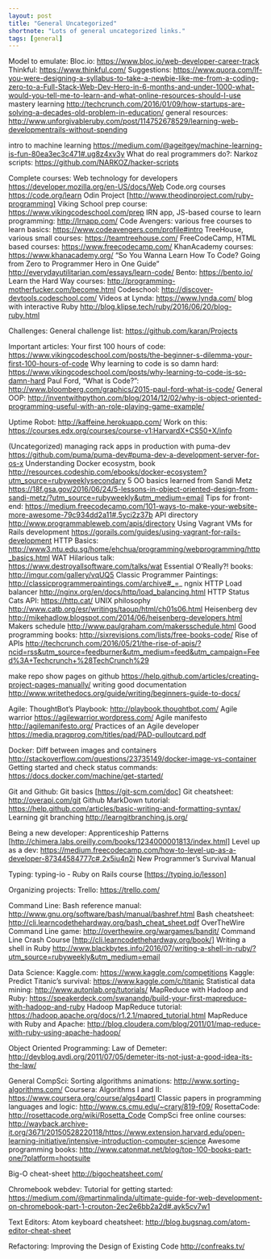 ```yaml
---
layout: post
title: "General Uncategorized"
shortnote: "Lots of general uncategorized links."
tags: [general]
---
```


Model to emulate:
Bloc.io: https://www.bloc.io/web-developer-career-track
Thinkful: https://www.thinkful.com/
Suggestions: https://www.quora.com/If-you-were-designing-a-syllabus-to-take-a-newbie-like-me-from-a-coding-zero-to-a-Full-Stack-Web-Dev-Hero-in-6-months-and-under-1000-what-would-you-tell-me-to-learn-and-what-online-resources-should-I-use
mastery learning http://techcrunch.com/2016/01/09/how-startups-are-solving-a-decades-old-problem-in-education/
general resources: http://www.unforgivableruby.com/post/114752678529/learning-web-developmentrails-without-spending

intro to machine learning https://medium.com/@ageitgey/machine-learning-is-fun-80ea3ec3c471#.ug8z4xv3y
What do real programmers do?:
Narkoz scripts: https://github.com/NARKOZ/hacker-scripts

Complete courses:
Web technology for developers https://developer.mozilla.org/en-US/docs/Web
Code.org courses https://code.org/learn
Odin Project [http://www.theodinproject.com/ruby-programming]
Viking School prep course: https://www.vikingcodeschool.com/prep
IRN app, JS-based course to learn programming: http://lrnapp.com/
Code Avengers: various free courses to learn basics: https://www.codeavengers.com/profile#intro
TreeHouse, various small courses: https://teamtreehouse.com/
FreeCodeCamp, HTML based courses: https://www.freecodecamp.com/
KhanAcademy courses: https://www.khanacademy.org/
“So You Wanna Learn How To Code? Going from Zero to Programmer Hero in One Guide” http://everydayutilitarian.com/essays/learn-code/
Bento: https://bento.io/
Learn the Hard Way courses: http://programming-motherfucker.com/become.html
Codeschool: http://discover-devtools.codeschool.com/
Videos at Lynda: https://www.lynda.com/
blog with interactive Ruby http://blog.klipse.tech/ruby/2016/06/20/blog-ruby.html

Challenges:
General challenge list: https://github.com/karan/Projects

Important articles:
Your first 100 hours of code: https://www.vikingcodeschool.com/posts/the-beginner-s-dilemma-your-first-100-hours-of-code
Why learning to code is so damn hard: https://www.vikingcodeschool.com/posts/why-learning-to-code-is-so-damn-hard
Paul Ford, “What is Code?”: http://www.bloomberg.com/graphics/2015-paul-ford-what-is-code/
General OOP: http://inventwithpython.com/blog/2014/12/02/why-is-object-oriented-programming-useful-with-an-role-playing-game-example/  

Uptime Robot: http://kaffeine.herokuapp.com/
Work on this: https://courses.edx.org/courses/course-v1:HarvardX+CS50+X/info

(Uncategorized)
managing rack apps in production with puma-dev https://github.com/puma/puma-dev#puma-dev-a-development-server-for-os-x
Understanding Docker ecosystm, book http://resources.codeship.com/ebooks/docker-ecosystem?utm_source=rubyweeklysecondary
5 OO basics learned from Sandi Metz https://18f.gsa.gov/2016/06/24/5-lessons-in-object-oriented-design-from-sandi-metz/?utm_source=rubyweekly&utm_medium=email
Tips for front-end: https://medium.freecodecamp.com/101-ways-to-make-your-website-more-awesome-79c934dd2a11#.5yci2z37b
API directory http://www.programmableweb.com/apis/directory
Using Vagrant VMs for Rails development https://gorails.com/guides/using-vagrant-for-rails-development
HTTP Basics: http://www3.ntu.edu.sg/home/ehchua/programming/webprogramming/http_basics.html
WAT Hilarious talk: https://www.destroyallsoftware.com/talks/wat
Essential O’Really?! books: http://imgur.com/gallery/vqUQ5
Classic Programmer Paintings: http://classicprogrammerpaintings.com/archive#_=_
ngnix HTTP Load balancer http://nginx.org/en/docs/http/load_balancing.html
HTTP Status Cats API: https://http.cat/
UNIX philosophy http://www.catb.org/esr/writings/taoup/html/ch01s06.html
Heisenberg dev http://mikehadlow.blogspot.com/2014/06/heisenberg-developers.html
Makers schedule http://www.paulgraham.com/makersschedule.html
Good programming books: http://sixrevisions.com/lists/free-books-code/
Rise of APIs http://techcrunch.com/2016/05/21/the-rise-of-apis/?ncid=rss&utm_source=feedburner&utm_medium=feed&utm_campaign=Feed%3A+Techcrunch+%28TechCrunch%29

make repo show pages on github https://help.github.com/articles/creating-project-pages-manually/
writing good documentation http://www.writethedocs.org/guide/writing/beginners-guide-to-docs/

Agile:
ThoughtBot’s Playbook: http://playbook.thoughtbot.com/
Agile warrior https://agilewarrior.wordpress.com/
Agile manifesto http://agilemanifesto.org/
Practices of an Agile developer https://media.pragprog.com/titles/pad/PAD-pulloutcard.pdf

Docker:
Diff between images and containers http://stackoverflow.com/questions/23735149/docker-image-vs-container
Getting started and check status commands: https://docs.docker.com/machine/get-started/

Git and Github:
Git basics [https://git-scm.com/doc]
Git cheatsheet: http://overapi.com/git
Github MarkDown tutorial: https://help.github.com/articles/basic-writing-and-formatting-syntax/
Learning git branching http://learngitbranching.js.org/

Being a new developer:
Apprenticeship Patterns [http://chimera.labs.oreilly.com/books/1234000001813/index.html]
Level up as a dev: https://medium.freecodecamp.com/how-to-level-up-as-a-developer-87344584777c#.2x5iu4n2i
New Programmer’s Survival Manual

Typing:
typing-io - Ruby on Rails course [https://typing.io/lesson]

Organizing projects:
Trello: https://trello.com/

Command Line:
Bash reference manual: http://www.gnu.org/software/bash/manual/bashref.html
Bash cheatsheet: http://cli.learncodethehardway.org/bash_cheat_sheet.pdf
OverTheWire Command Line game: http://overthewire.org/wargames/bandit/
Command Line Crash Course [http://cli.learncodethehardway.org/book/]
Writing a shell in Ruby http://www.blackbytes.info/2016/07/writing-a-shell-in-ruby/?utm_source=rubyweekly&utm_medium=email

Data Science:
Kaggle.com: https://www.kaggle.com/competitions
Kaggle: Predict Titanic’s survival: https://www.kaggle.com/c/titanic
Statistical data mining: http://www.autonlab.org/tutorials/
MapReduce with Hadoop and Ruby: https://speakerdeck.com/swanandp/build-your-first-mapreduce-with-hadoop-and-ruby
Hadoop MapReduce tutorial: https://hadoop.apache.org/docs/r1.2.1/mapred_tutorial.html
MapReduce with Ruby and Apache: http://blog.cloudera.com/blog/2011/01/map-reduce-with-ruby-using-apache-hadoop/

Object Oriented Programming:
Law of Demeter: http://devblog.avdi.org/2011/07/05/demeter-its-not-just-a-good-idea-its-the-law/

General CompSci:
Sorting algorithms animations: http://www.sorting-algorithms.com/
Coursera: Algorithms I and II: https://www.coursera.org/course/algs4partI
Classic papers in programming languages and logic: http://www.cs.cmu.edu/~crary/819-f09/
RosettaCode: http://rosettacode.org/wiki/Rosetta_Code
CompSci free online courses: http://wayback.archive-it.org/3671/20150528220118/https://www.extension.harvard.edu/open-learning-initiative/intensive-introduction-computer-science
Awesome programming books: http://www.catonmat.net/blog/top-100-books-part-one/?platform=hootsuite

Big-O cheat-sheet http://bigocheatsheet.com/

Chromebook webdev:
Tutorial for getting started: https://medium.com/@martinmalinda/ultimate-guide-for-web-development-on-chromebook-part-1-crouton-2ec2e6bb2a2d#.ayk5cv7w1

Text Editors:
Atom keyboard cheatsheet: http://blog.bugsnag.com/atom-editor-cheat-sheet

Refactoring: Improving the Design of Existing Code
http://confreaks.tv/
